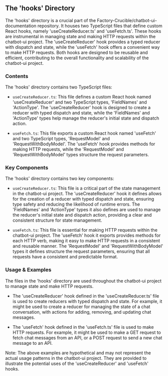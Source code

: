 
## The 'hooks' Directory

The 'hooks' directory is a crucial part of the Factory-Crucible/chatbot-ui-documentation repository. It houses two TypeScript files that define custom React hooks, namely 'useCreateReducer.ts' and 'useFetch.ts'. These hooks are instrumental in managing state and making HTTP requests within the chatbot-ui project. The 'useCreateReducer' hook provides a typed reducer with dispatch and state, while the 'useFetch' hook offers a convenient way to make HTTP requests. Both hooks are designed to be reusable and efficient, contributing to the overall functionality and scalability of the chatbot-ui project.

### Contents

The 'hooks' directory contains two TypeScript files:

- `useCreateReducer.ts`: This file defines a custom React hook named 'useCreateReducer' and two TypeScript types, 'FieldNames' and 'ActionType'. The 'useCreateReducer' hook is designed to create a reducer with typed dispatch and state, while the 'FieldNames' and 'ActionType' types help manage the reducer's initial state and dispatch action.

- `useFetch.ts`: This file exports a custom React hook named 'useFetch' and two TypeScript types, 'RequestModel' and 'RequestWithBodyModel'. The 'useFetch' hook provides methods for making HTTP requests, while the 'RequestModel' and 'RequestWithBodyModel' types structure the request parameters.

### Key Components

The 'hooks' directory contains two key components:

- `useCreateReducer.ts`: This file is a critical part of the state management in the chatbot-ui project. The 'useCreateReducer' hook it defines allows for the creation of a reducer with typed dispatch and state, ensuring type safety and reducing the likelihood of runtime errors. The 'FieldNames' and 'ActionType' types it also defines are used to manage the reducer's initial state and dispatch action, providing a clear and consistent structure for state management.

- `useFetch.ts`: This file is essential for making HTTP requests within the chatbot-ui project. The 'useFetch' hook it exports provides methods for each HTTP verb, making it easy to make HTTP requests in a consistent and reusable manner. The 'RequestModel' and 'RequestWithBodyModel' types it defines structure the request parameters, ensuring that all requests have a consistent and predictable format.

### Usage & Examples

The files in the 'hooks' directory are used throughout the chatbot-ui project to manage state and make HTTP requests.

- The 'useCreateReducer' hook defined in the 'useCreateReducer.ts' file is used to create reducers with typed dispatch and state. For example, it might be used to create a reducer for managing the state of a chat conversation, with actions for adding, removing, and updating chat messages.

- The 'useFetch' hook defined in the 'useFetch.ts' file is used to make HTTP requests. For example, it might be used to make a GET request to fetch chat messages from an API, or a POST request to send a new chat message to an API.

Note: The above examples are hypothetical and may not represent the actual usage patterns in the chatbot-ui project. They are provided to illustrate the potential uses of the 'useCreateReducer' and 'useFetch' hooks.
